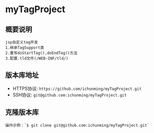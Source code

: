 # myTagProject

## 概要说明
    jsp自定义tag开发
    1.继承TagSupport类
    2.重写doStartTag(),doEndTag()方法
    3.配置.tld文件(/WEB-INF/tld/)
## 版本库地址
* HTTPS协议: `https://github.com/ichunming/myTagProject.git`
* SSH协议: `git@github.com:ichunming/myTagProject.git`

## 克隆版本库
    操作示例：`$ git clone git@github.com:ichunming/myTagProject.git`
